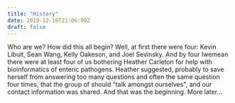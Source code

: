 ```yaml
---
title: "History"
date: 2019-12-16T21:06:09Z
draft: false
---
```


Who are we?  How did this all begin?  Well, at first there were four: Kevin Libuit, Sean Wang, Kelly Oakeson, and Joel Sevinsky.  And by four Iwemean there were at least four of us bothering Heather Carleton for help with bioinformatics of enteric pathogens.  Heather suggested, probably to save herself from answering too many questions and often the same question four times, that the group of should "talk amongst ourselves", and our contact information was shared.  And that was the beginning.  More later...
